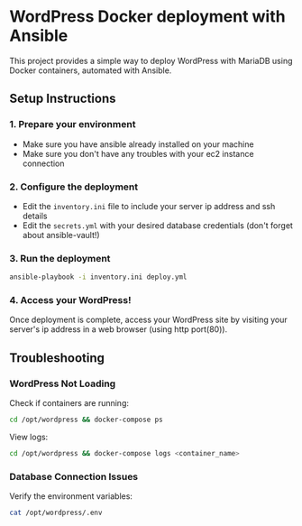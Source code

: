 # WordPress Docker deployment with Ansible

This project provides a simple way to deploy WordPress with MariaDB using Docker containers, automated with Ansible.

## Setup Instructions

### 1. Prepare your environment

- Make sure you have ansible already installed on your machine
- Make sure you don't have any troubles with your ec2 instance connection

### 2. Configure the deployment

- Edit the `inventory.ini` file to include your server ip address and ssh details
- Edit the `secrets.yml` with your desired database credentials (don't forget about ansible-vault!)

### 3. Run the deployment

```bash
ansible-playbook -i inventory.ini deploy.yml
```

### 4. Access your WordPress!

Once deployment is complete, access your WordPress site by visiting your server's ip address in a web browser (using http port(80)).

## Troubleshooting

### WordPress Not Loading

Check if containers are running:
```bash
cd /opt/wordpress && docker-compose ps
```

View logs:
```bash
cd /opt/wordpress && docker-compose logs <container_name>
```

### Database Connection Issues

Verify the environment variables:
```bash
cat /opt/wordpress/.env
```
